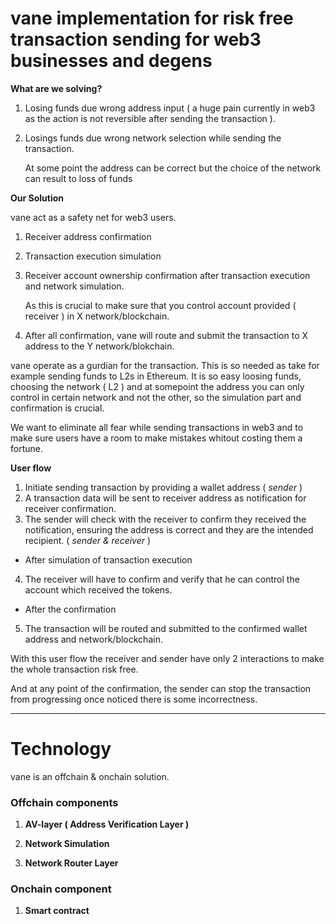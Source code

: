 # vane implementation for risk free transaction sending for web3 businesses and degens

**What are we solving?**

1. Losing funds due wrong address input ( a huge pain currently in web3 as the action is not reversible after sending the transaction ).
2. Losings funds due wrong network selection while sending the transaction.
   
   At some point the address can be correct but the choice of the network can result to loss of funds

**Our Solution**

vane act as a safety net for web3 users.

1. Receiver address confirmation
2. Transaction execution simulation
3. Receiver account ownership confirmation after transaction execution and network simulation. 

    As this is crucial to make sure that you control account provided ( receiver ) in X network/blockchain.
4. After all confirmation, vane will route and submit the transaction to X address to the Y network/blokchain.

vane operate as a gurdian for the transaction. This is so needed as take for example sending funds to L2s in Ethereum. It is so easy loosing funds, choosing the network ( L2 ) and at somepoint the address you can only control in certain network and not the other, so the simulation part and confirmation is crucial.

We want to eliminate all fear while sending transactions in web3 and to make sure users have a room to make mistakes whitout costing them a fortune.

**User flow**

1.  Initiate sending transaction by providing a wallet address ( *sender* )
2.  A transaction data will be sent to receiver address as notification for receiver confirmation.
3. The sender will check with the receiver to confirm they received the notification, ensuring the address is correct and they are the intended recipient. ( *sender & receiver* )

* After simulation of transaction execution
4. The receiver will have to confirm and verify that he can control the account which received the tokens.

* After the confirmation

5. The transaction will be routed and submitted to the confirmed wallet address and network/blockchain.


With this user flow the receiver and sender have only 2 interactions to make the whole transaction risk free.

And at any point of the confirmation, the sender can stop the transaction from progressing once noticed there is some incorrectness.

----

# Technology

vane is an offchain & onchain solution.

### Offchain components

1. **AV-layer ( Address Verification Layer )**



2. **Network Simulation**

3. **Network Router Layer**

### Onchain component

1. **Smart contract**